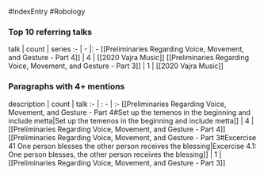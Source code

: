 #IndexEntry #Robology

### Top 10 referring talks
talk | count | series
:- | - |: -
[[Preliminaries Regarding Voice, Movement, and Gesture - Part 4]] | 4 | [[2020 Vajra Music]]
[[Preliminaries Regarding Voice, Movement, and Gesture - Part 3]] | 1 | [[2020 Vajra Music]]

### Paragraphs with 4+ mentions
description | count | talk
:- | : - | :-
[[Preliminaries Regarding Voice, Movement, and Gesture - Part 4#Set up the temenos in the beginning and include metta\|Set up the temenos in the beginning and include metta]] | 4 | [[Preliminaries Regarding Voice, Movement, and Gesture - Part 4]]
[[Preliminaries Regarding Voice, Movement, and Gesture - Part 3#Excercise 41 One person blesses the other person receives the blessing\|Excercise 4.1: One person blesses, the other person receives the blessing]] | 1 | [[Preliminaries Regarding Voice, Movement, and Gesture - Part 3]]


